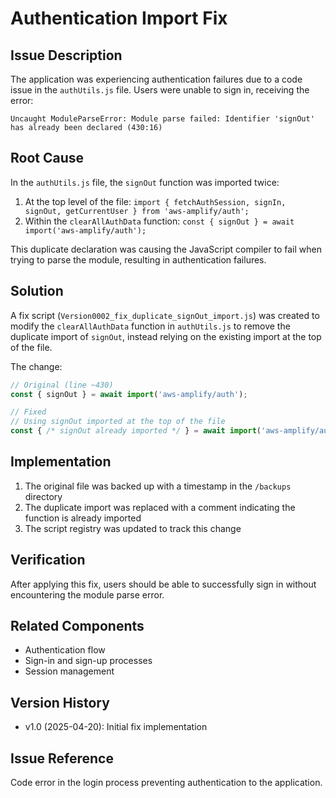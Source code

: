 # Authentication Import Fix

## Issue Description
The application was experiencing authentication failures due to a code issue in the `authUtils.js` file. Users were unable to sign in, receiving the error:

```
Uncaught ModuleParseError: Module parse failed: Identifier 'signOut' has already been declared (430:16)
```

## Root Cause
In the `authUtils.js` file, the `signOut` function was imported twice:
1. At the top level of the file: `import { fetchAuthSession, signIn, signOut, getCurrentUser } from 'aws-amplify/auth';`
2. Within the `clearAllAuthData` function: `const { signOut } = await import('aws-amplify/auth');`

This duplicate declaration was causing the JavaScript compiler to fail when trying to parse the module, resulting in authentication failures.

## Solution
A fix script (`Version0002_fix_duplicate_signOut_import.js`) was created to modify the `clearAllAuthData` function in `authUtils.js` to remove the duplicate import of `signOut`, instead relying on the existing import at the top of the file.

The change:
```javascript
// Original (line ~430)
const { signOut } = await import('aws-amplify/auth');

// Fixed
// Using signOut imported at the top of the file
const { /* signOut already imported */ } = await import('aws-amplify/auth');
```

## Implementation
1. The original file was backed up with a timestamp in the `/backups` directory
2. The duplicate import was replaced with a comment indicating the function is already imported
3. The script registry was updated to track this change

## Verification
After applying this fix, users should be able to successfully sign in without encountering the module parse error.

## Related Components
- Authentication flow
- Sign-in and sign-up processes
- Session management

## Version History
- v1.0 (2025-04-20): Initial fix implementation

## Issue Reference
Code error in the login process preventing authentication to the application. 